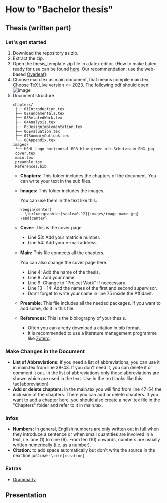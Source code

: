 # How to "Bachelor thesis"

## Thesis (written part)

### Let's get started
1. Download the repository as zip.
2. Extract the zip.
3. Open the thesis_template.zip file in a latex editor. (How to make Latex ready for use can be found [here](https://www.wwu.edu/faculty/curgus/Courses/LaTeX/Getting_Started_with_LaTeX.html). Our recommendation: use the web-based [Overleaf](https://www.overleaf.com/latex/templates/bachelorthesis-hshl/bydmpbhxfqgq)).
4. Choose main.tex as main document, that means compile main.tex. Choose TeX Live version <= 2023. The following pdf should open:
![image](https://user-images.githubusercontent.com/43642275/231692705-7359fac9-0975-472b-873a-22be89630f31.png)
5. Document structure
   ```
   chapters/
    ├── 01Introduction.tex
    ├── 02Fundamentals.tex
    ├── 03RelatedWork.tex
    ├── 04Analysis.tex
    ├── 05DesignImplementation.tex
    ├── 06Evaluation.tex
    ├── 07SummaryOutlook.tex
    └── 08Appendix.tex
   images/
    └── HSHL_Logo_horizontal_RGB_blue_green_mit-Schutzraum_ENG.jpg
    cover.tex
    main.tex
    preamble.tex
    References.bib
    ```
   - **Chapters:** This folder includes the chapters of the document. You can write your text in the sub files.
   - **Images:** This folder includes the images.
     
      You can use them in the text like this:
       ```
       \begin{center}
	     \includegraphics[scale=0.12]{images/image_name.jpg}
       \end{center}
       ```
   - **Cover:** This is the cover page.
     - Line 53: Add your matricle number.
     - Line 54: Add your e-mail address. 
   - **Main:** This file connects all the chapters.

     You can also change the cover page here.
     - Line 4: Add the name of the thesis.
     - Line 8: Add your name.
     - Line 9: Change to "Project Work" if neccessary.
     - Line 13 - 14: Add the names of the first and second supervisor.
     - Don't forget to write your name in line 75 inside the Affidavit.
    - **Preamble:** This file includes all the needed packages. If you want to add some, do it in this file.
    - **References:** This is the bibliography of your thesis.
      - Often you can alredy download a citation in bib format.
      - It is recommended to use a literature management programme like [Zotero](https://www.zotero.org/).

### Make Changes in the Document
- **List of Abbreviations:** If you need a list of abbreviations, you can use it in main.tex from line 38-43. If you don't need it, you can delete it or comment it out.
In the list of abbreviations only those abbreviations are shown which are used in the text. Use in the text looks like this: \ac{abbreviation}
- **Add or delete chapters:** In the main.tex you will find from line 47-54 the inclusion of the chapters. There you can add or delete chapters. If you want to add a chapter here, you should also create a new .tex file in the "Chapters" folder and refer to it in main.tex.

### Infos
- **Numbers:** In general, English numbers are only written out in full when they introduce a sentence or when small quantities are involved in a text, i.e. one (1) to nine (9). From ten (10) onwards, numbers are usually written numerically (i.e. as a number).
- **Citation:** to add space automatically but don't write the source in the next line just use ``` ~\cite{citation} ```

### Extras
- [Grammarly](https://app.grammarly.com/)

## Presentation

